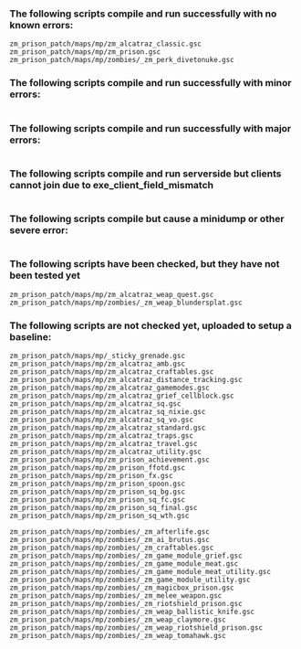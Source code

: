 ### The following scripts compile and run successfully with no known errors:
```
zm_prison_patch/maps/mp/zm_alcatraz_classic.gsc
zm_prison_patch/maps/mp/zm_prison.gsc
zm_prison_patch/maps/mp/zombies/_zm_perk_divetonuke.gsc
```
### The following scripts compile and run successfully with minor errors:
```
```
### The following scripts compile and run successfully with major errors:
```
```
### The following scripts compile and run serverside but clients cannot join due to exe_client_field_mismatch
```
```
### The following scripts compile but cause a minidump or other severe error:
```
```
### The following scripts have been checked, but they have not been tested yet
```
zm_prison_patch/maps/mp/zm_alcatraz_weap_quest.gsc
zm_prison_patch/maps/mp/zombies/_zm_weap_blundersplat.gsc
```
### The following scripts are not checked yet, uploaded to setup a baseline:
```
zm_prison_patch/maps/mp/_sticky_grenade.gsc
zm_prison_patch/maps/mp/zm_alcatraz_amb.gsc
zm_prison_patch/maps/mp/zm_alcatraz_craftables.gsc
zm_prison_patch/maps/mp/zm_alcatraz_distance_tracking.gsc
zm_prison_patch/maps/mp/zm_alcatraz_gamemodes.gsc
zm_prison_patch/maps/mp/zm_alcatraz_grief_cellblock.gsc
zm_prison_patch/maps/mp/zm_alcatraz_sq.gsc
zm_prison_patch/maps/mp/zm_alcatraz_sq_nixie.gsc
zm_prison_patch/maps/mp/zm_alcatraz_sq_vo.gsc
zm_prison_patch/maps/mp/zm_alcatraz_standard.gsc
zm_prison_patch/maps/mp/zm_alcatraz_traps.gsc
zm_prison_patch/maps/mp/zm_alcatraz_travel.gsc
zm_prison_patch/maps/mp/zm_alcatraz_utility.gsc
zm_prison_patch/maps/mp/zm_prison_achievement.gsc
zm_prison_patch/maps/mp/zm_prison_ffotd.gsc
zm_prison_patch/maps/mp/zm_prison_fx.gsc
zm_prison_patch/maps/mp/zm_prison_spoon.gsc
zm_prison_patch/maps/mp/zm_prison_sq_bg.gsc
zm_prison_patch/maps/mp/zm_prison_sq_fc.gsc
zm_prison_patch/maps/mp/zm_prison_sq_final.gsc
zm_prison_patch/maps/mp/zm_prison_sq_wth.gsc

zm_prison_patch/maps/mp/zombies/_zm_afterlife.gsc
zm_prison_patch/maps/mp/zombies/_zm_ai_brutus.gsc
zm_prison_patch/maps/mp/zombies/_zm_craftables.gsc
zm_prison_patch/maps/mp/zombies/_zm_game_module_grief.gsc
zm_prison_patch/maps/mp/zombies/_zm_game_module_meat.gsc
zm_prison_patch/maps/mp/zombies/_zm_game_module_meat_utility.gsc
zm_prison_patch/maps/mp/zombies/_zm_game_module_utility.gsc
zm_prison_patch/maps/mp/zombies/_zm_magicbox_prison.gsc
zm_prison_patch/maps/mp/zombies/_zm_melee_weapon.gsc
zm_prison_patch/maps/mp/zombies/_zm_riotshield_prison.gsc
zm_prison_patch/maps/mp/zombies/_zm_weap_ballistic_knife.gsc
zm_prison_patch/maps/mp/zombies/_zm_weap_claymore.gsc
zm_prison_patch/maps/mp/zombies/_zm_weap_riotshield_prison.gsc
zm_prison_patch/maps/mp/zombies/_zm_weap_tomahawk.gsc
```


